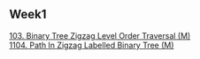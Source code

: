 ## Week1  
[103. Binary Tree Zigzag Level Order Traversal (M)](https://leetcode.com/problems/binary-tree-zigzag-level-order-traversal)   
[1104. Path In Zigzag Labelled Binary Tree (M)](https://leetcode.com/problems/path-in-zigzag-labelled-binary-tree/)   
